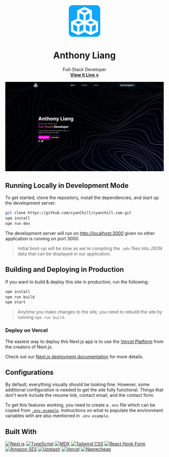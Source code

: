 <!-- PROJECT LOGO -->
<div align="center">
  <a href="https://github.com/cyanChill/cyanchill.com">
    <img src="public/logo_alt.png" alt="logo" width="100" height="100" />
  </a>
  <h1>Anthony Liang</h3>
  <p>
    Full-Stack Developer
    <br />
    <a href="https://cyanchill.com"><strong>View it Live »</strong></a>
  </p>
</div>

<img src="public/portfolio-home-page.webp" alt="portfolio home page" />

## Running Locally in Development Mode

To get started, clone the repository, install the dependencies, and start up the development server:

```bash
git clone https://github.com/cyanChill/cyanchill.com.git
npm install
npm run dev
```

The development server will run on [http://localhost:3000](http://localhost:3000) given no other application is running on port 3000.

> Initial boot-up will be slow as we're compiling the `.mdx` files into JSON data that can be displayed in our application.

## Building and Deploying in Production

If you want to build & deploy this site in production, run the following:

```bash
npm install
npm run build
npm start
```

> Anytime you make changes to the site, you need to rebuild the site by running `npm run build`.

### Deploy on Vercel

The easiest way to deploy this Next.js app is to use the [Vercel Platform](https://vercel.com/new?utm_medium=default-template&filter=next.js&utm_source=create-next-app&utm_campaign=create-next-app-readme) from the creators of Next.js.

Check out our [Next.js deployment documentation](https://nextjs.org/docs/deployment) for more details.

## Configurations

By default, everything visually should be looking fine. However, some additional configuration is needed to get the site fully functional. Things that don't work include the resume link, contact email, and the contact form.

To get this features working, you need to create a `.env` file which can be copied from [`.env.example`](https://github.com/cyanChill/cyanchill.com/blob/main/.env.example). Instructions on what to populate the environment variables with are also mentioned in `.env.example`.

## Built With

[![Next.js][Next.js]][Next-url]
[![TypeScript][TypeScript]][TypeScript-url]
[![MDX][MDX]][MDX-url]
[![Tailwind CSS][Tailwind]][Tailwind-url]
[![React Hook Form][RHF]][RHF-url]
[![Amazon SES][ASES]][ASES-url]
[![Upstash][Upstash]][Upstash-url]
[![Vercel][Vercel]][Vercel-url]
[![Namecheap][Namecheap]][Namecheap-url]

<!-- MARKDOWN LINKS & IMAGES -->
<!-- https://www.markdownguide.org/basic-syntax/#reference-style-links -->

[ASES]: https://img.shields.io/badge/amazon_ses-232F3E?style=for-the-badge&logo=amazon+aws&logoColor=FFFFFF
[ASES-url]: https://aws.amazon.com/ses/
[MDX]: https://img.shields.io/badge/mdx-1B1F24?style=for-the-badge&logo=mdx&logoColor=FFFFFF
[MDX-url]: https://mdxjs.com/
[Namecheap]: https://img.shields.io/badge/namecheap-DE3723?style=for-the-badge&logo=namecheap&logoColor=FFFFFF
[Namecheap-url]: https://www.namecheap.com/
[Next.js]: https://img.shields.io/badge/next.js-000000?style=for-the-badge&logo=nextdotjs&logoColor=FFFFFF
[Next-url]: https://nextjs.org/
[RHF]: https://img.shields.io/badge/React_Hook_Form-EC5990?style=for-the-badge&logo=React+Hook+Form&logoColor=FFFFFF
[RHF-url]: https://www.react-hook-form.com/
[Tailwind]: https://img.shields.io/badge/tailwind_css-222222?style=for-the-badge&logo=tailwindcss&logoColor=06B6D4
[Tailwind-url]: https://tailwindcss.com/
[TypeScript]: https://img.shields.io/badge/typescript-3178C6?style=for-the-badge&logo=typescript&logoColor=FFFFFF
[TypeScript-url]: https://www.typescriptlang.org/
[Upstash]: https://img.shields.io/badge/upstash-222222?style=for-the-badge&logo=upstash&logoColor=00E9A3
[Upstash-url]: https://upstash.com/
[Vercel]: https://img.shields.io/badge/vercel-000000?style=for-the-badge&logo=vercel&logoColor=FFFFFF
[Vercel-url]: https://vercel.com/
